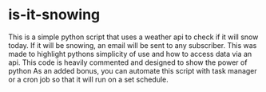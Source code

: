# is-it-snowing
This is a simple python script that uses a weather api to check if it will snow today. If it will be snowing, an email will be sent to any subscriber. This was made to highlight pythons simplicity of use and how to access data via an api.
This code is heavily commented and designed to show the power of python
As an added bonus, you can automate this script with task manager or a cron job so that it will run on a set schedule.
